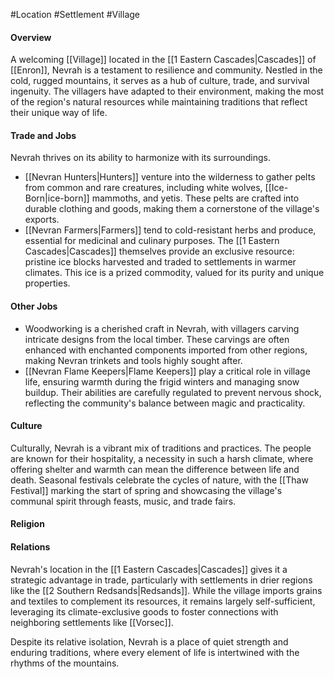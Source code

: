 #Location #Settlement #Village

#### Overview

A welcoming [[Village]] located in the [[1 Eastern Cascades|Cascades]] of [[Enron]], Nevrah is a testament to resilience and community. Nestled in the cold, rugged mountains, it serves as a hub of culture, trade, and survival ingenuity. The villagers have adapted to their environment, making the most of the region's natural resources while maintaining traditions that reflect their unique way of life.

#### Trade and Jobs

Nevrah thrives on its ability to harmonize with its surroundings.

- [[Nevran Hunters|Hunters]] venture into the wilderness to gather pelts from common and rare creatures, including white wolves, [[Ice-Born|ice-born]] mammoths, and yetis. These pelts are crafted into durable clothing and goods, making them a cornerstone of the village's exports. 
- [[Nevran Farmers|Farmers]] tend to cold-resistant herbs and produce, essential for medicinal and culinary purposes. The [[1 Eastern Cascades|Cascades]] themselves provide an exclusive resource: pristine ice blocks harvested and traded to settlements in warmer climates. This ice is a prized commodity, valued for its purity and unique properties.

#### Other Jobs

- Woodworking is a cherished craft in Nevrah, with villagers carving intricate designs from the local timber. These carvings are often enhanced with enchanted components imported from other regions, making Nevran trinkets and tools highly sought after.
- [[Nevran Flame Keepers|Flame Keepers]] play a critical role in village life, ensuring warmth during the frigid winters and managing snow buildup. Their abilities are carefully regulated to prevent nervous shock, reflecting the community's balance between magic and practicality.

#### Culture

Culturally, Nevrah is a vibrant mix of traditions and practices. The people are known for their hospitality, a necessity in such a harsh climate, where offering shelter and warmth can mean the difference between life and death. Seasonal festivals celebrate the cycles of nature, with the [[Thaw Festival]] marking the start of spring and showcasing the village's communal spirit through feasts, music, and trade fairs.

#### Religion


#### Relations

Nevrah's location in the [[1 Eastern Cascades|Cascades]] gives it a strategic advantage in trade, particularly with settlements in drier regions like the [[2 Southern Redsands|Redsands]]. While the village imports grains and textiles to complement its resources, it remains largely self-sufficient, leveraging its climate-exclusive goods to foster connections with neighboring settlements like [[Vorsec]].

Despite its relative isolation, Nevrah is a place of quiet strength and enduring traditions, where every element of life is intertwined with the rhythms of the mountains.

